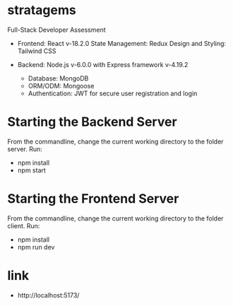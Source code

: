 # stratagems
 Full-Stack Developer Assessment

+ Frontend: React v-18.2.0
State Management:  Redux
Design and Styling:  Tailwind CSS

+ Backend: Node.js v-6.0.0 with Express framework v-4.19.2
   - Database: MongoDB
   - ORM/ODM:  Mongoose
   - Authentication: JWT for secure user registration and login

# Starting the Backend Server
From the commandline, change the current working directory to the folder server.
Run:
  - npm install
  - npm start

# Starting the Frontend Server
From the commandline, change the current working directory to the folder client.
Run:
  - npm install
  - npm run dev

# link 
  - http://localhost:5173/


